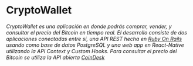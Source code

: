 # CryptoWallet

_CryptoWallet es una aplicación en donde podrás comprar, vender, y consultar el precio del Bitcoin en tiempo real. El desarrollo consiste de dos aplicaciones conectadas entre sí, una API REST hecha en <a href="https://github.com/sergio2448/cryptoApi" target="_blank">Ruby On Rails</a> usando como base de datos PostgreSQL y una web app en React-Native utilizando la API Context y Custom Hooks. Para consultar el precio del Bitcoin se utiliza la API abierta <a href="https://api.coindesk.com/v1/bpi/currentprice.json" target="_blank">CoinDesk</a>_
